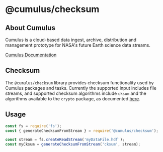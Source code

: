 # @cumulus/checksum

## About Cumulus

Cumulus is a cloud-based data ingest, archive, distribution and management prototype for NASA's
future Earth science data streams.

[Cumulus Documentation](https://nasa.github.io/cumulus)

## Checksum

The `@cumulus/checksum` library provides checksum functionality used by Cumulus packages and tasks.
Currently the supported input includes file streams, and supported checksum algorithms include
`cksum` and the algorithms available to the `crypto` package, as documented [here](https://nodejs.org/api/crypto.html#crypto_crypto_createhash_algorithm_options).

## Usage

```js
const fs = require('fs');
const { generateChecksumFromStream } = require('@cumulus/checksum');

const stream = fs.createReadStream('myDataFile.hdf');
const myCksum = generateChecksumFromStream('cksum', stream);
```
